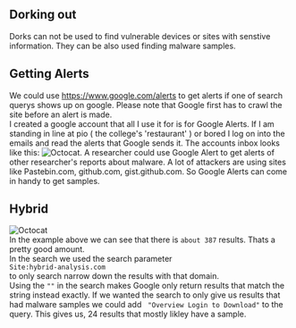 
## Dorking out
Dorks can not be used to find vulnerable devices or sites with senstive information. They can be also used finding malware samples. 
<br>
## Getting Alerts
We could use https://www.google.com/alerts to get alerts if one of search querys shows up on google. Please note that Google first has to crawl the site before an alert is made.<br> I created a google account that all I use it for is for Google Alerts. If I am standing in line at pio ( the college's 'restaurant' ) or bored I log on into the emails and read the alerts that Google sends it. The accounts inbox looks like this: 
![Octocat](https://i.imgur.com/1BIxuMG.png=100x20). 
A researcher could use Google Alert to get alerts of other researcher's reports about malware. A lot of attackers are using sites like Pastebin.com, github.com, gist.github.com. So Google Alerts can come in handy to get samples. 
<br>
## Hybrid 
![Octocat](https://i.imgur.com/nYbFSup.png=100x20)<br>
In the example above we can see that there is ```about 387``` results. Thats a pretty good amount. <br>
In the search we used the search parameter <br> ```Site:hybrid-analysis.com``` <br> to only search narrow down the results with that domain.<br> Using the ```""``` in the search makes Google only return results that match the string instead exactly. 
If we wanted the search to only give us results that had malware samples we could add ``` "Overview Login to Download"``` to the query. This gives us, 24 results that mostly likley have a sample.
<br>

